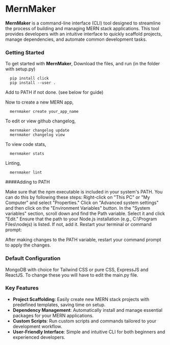 # MernMaker

**MernMaker** is a command-line interface (CLI) tool designed to streamline the process of building and managing MERN stack applications. This tool provides developers with an intuitive interface to quickly scaffold projects, manage dependencies, and automate common development tasks.

### Getting Started

To get started with **MernMaker**, 
  Download the files, and run (in the folder with setup.py)

      pip install click
      pip install --user . 

  Add to PATH if not done. (see below for guide)

  Now to create a new MERN app,
  
      mernmaker create your_app_name

  To edit or view github changelog,

      mernmaker changelog update
      mernmaker changelog view

  To view code stats,

      mernmaker stats

  Linting,

      mernmaker lint


####Adding to PATH

Make sure that the npm executable is included in your system's PATH. You can do this by following these steps:
Right-click on "This PC" or "My Computer" and select "Properties."
Click on "Advanced system settings" and then click on the "Environment Variables" button.
In the "System variables" section, scroll down and find the Path variable. Select it and click "Edit."
Ensure that the path to your Node.js installation (e.g., C:\Program Files\nodejs\) is listed. If not, add it.
Restart your terminal or command prompt:

After making changes to the PATH variable, restart your command prompt to apply the changes.

### Default Configuration
  MongoDB with choice for Tailwind CSS or pure CSS, ExpressJS and ReactJS.
  To change these you will have to edit the main.py file.

### Key Features

- **Project Scaffolding**: Easily create new MERN stack projects with predefined templates, saving time on setup.
- **Dependency Management**: Automatically install and manage essential packages for your MERN applications.
- **Custom Scripts**: Run custom scripts and commands tailored to your development workflow.
- **User-Friendly Interface**: Simple and intuitive CLI for both beginners and experienced developers.

